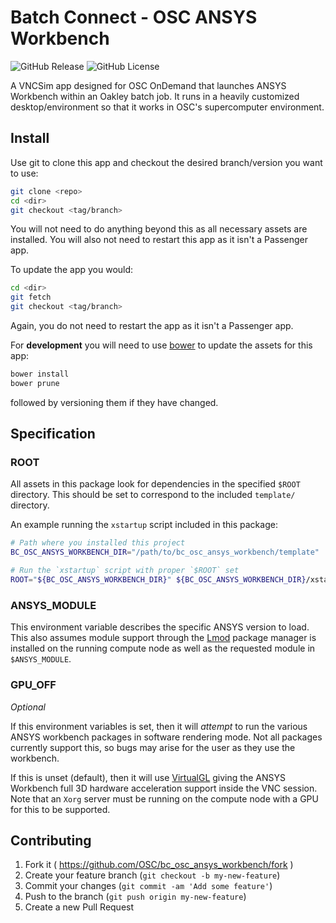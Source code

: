 # Batch Connect - OSC ANSYS Workbench

![GitHub Release](https://img.shields.io/github/release/osc/bc_osc_ansys_workbench.svg)
![GitHub License](https://img.shields.io/github/license/osc/bc_osc_ansys_workbench.svg)

A VNCSim app designed for OSC OnDemand that launches ANSYS Workbench within an
Oakley batch job. It runs in a heavily customized desktop/environment so that
it works in OSC's supercomputer environment.

## Install

Use git to clone this app and checkout the desired branch/version you want to
use:

```sh
git clone <repo>
cd <dir>
git checkout <tag/branch>
```

You will not need to do anything beyond this as all necessary assets are
installed. You will also not need to restart this app as it isn't a Passenger
app.

To update the app you would:

```sh
cd <dir>
git fetch
git checkout <tag/branch>
```

Again, you do not need to restart the app as it isn't a Passenger app.

For **development** you will need to use
[bower](https://www.npmjs.com/package/bower) to update the assets for this app:

```sh
bower install
bower prune
```

followed by versioning them if they have changed.

## Specification

### ROOT

All assets in this package look for dependencies in the specified `$ROOT`
directory. This should be set to correspond to the included `template/`
directory.

An example running the `xstartup` script included in this package:

```sh
# Path where you installed this project
BC_OSC_ANSYS_WORKBENCH_DIR="/path/to/bc_osc_ansys_workbench/template"

# Run the `xstartup` script with proper `$ROOT` set
ROOT="${BC_OSC_ANSYS_WORKBENCH_DIR}" ${BC_OSC_ANSYS_WORKBENCH_DIR}/xstartup
```

### ANSYS_MODULE

This environment variable describes the specific ANSYS version to load. This
also assumes module support through the
[Lmod](https://www.tacc.utexas.edu/research-development/tacc-projects/lmod)
package manager is installed on the running compute node as well as the
requested module in `$ANSYS_MODULE`.

### GPU_OFF

*Optional*

If this environment variables is set, then it will *attempt* to run the various
ANSYS workbench packages in software rendering mode. Not all packages currently
support this, so bugs may arise for the user as they use the workbench.

If this is unset (default), then it will use
[VirtualGL](http://www.virtualgl.org/) giving the ANSYS Workbench full 3D
hardware acceleration support inside the VNC session. Note that an `Xorg`
server must be running on the compute node with a GPU for this to be supported.

## Contributing

1. Fork it ( https://github.com/OSC/bc_osc_ansys_workbench/fork )
2. Create your feature branch (`git checkout -b my-new-feature`)
3. Commit your changes (`git commit -am 'Add some feature'`)
4. Push to the branch (`git push origin my-new-feature`)
5. Create a new Pull Request
